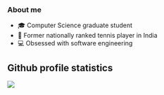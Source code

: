 ### About me

- 🎓 Computer Science graduate student  
- 🎾 Former nationally ranked tennis player in India  
- 💻 Obsessed with software engineering

## Github profile statistics
![](https://komarev.com/ghpvc/?username=onapte&color=blueviolet)
